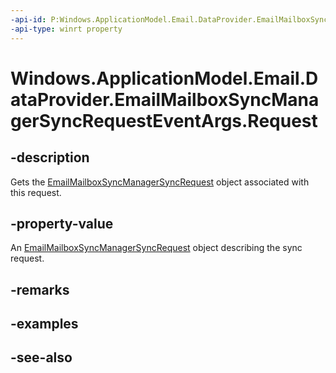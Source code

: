 ```yaml
---
-api-id: P:Windows.ApplicationModel.Email.DataProvider.EmailMailboxSyncManagerSyncRequestEventArgs.Request
-api-type: winrt property
---
```


<!-- Property syntax
public Windows.ApplicationModel.Email.DataProvider.EmailMailboxSyncManagerSyncRequest Request { get; }
-->

# Windows.ApplicationModel.Email.DataProvider.EmailMailboxSyncManagerSyncRequestEventArgs.Request

## -description
Gets the [EmailMailboxSyncManagerSyncRequest](emailmailboxsyncmanagersyncrequest.md) object associated with this request.

## -property-value
An [EmailMailboxSyncManagerSyncRequest](emailmailboxsyncmanagersyncrequest.md) object describing the sync request.

## -remarks

## -examples

## -see-also

